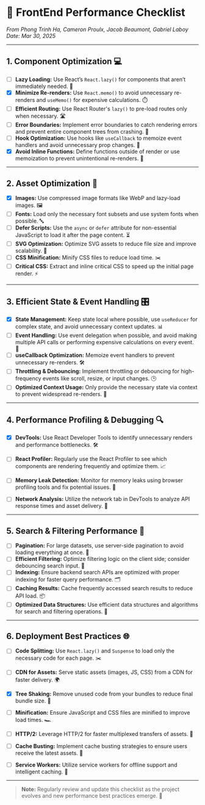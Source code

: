 # 🚀 FrontEnd Performance Checklist

*From Phong Trinh Ha, Cameron Proulx, Jacob Beaumont, Gabriel Laboy*  
*Date: Mar 30, 2025*

---

## 1. Component Optimization 💻
- [ ] **Lazy Loading:** Use React’s `React.lazy()` for components that aren’t immediately needed. 🌙
- [x] **Minimize Re-renders:** Use `React.memo()` to avoid unnecessary re-renders and `useMemo()` for expensive calculations. ⏱️
- [ ] **Efficient Routing:** Use React Router's `lazy()` to pre-load routes only when necessary. 🛣️
- [ ] **Error Boundaries:** Implement error boundaries to catch rendering errors and prevent entire component trees from crashing. 🚧
- [ ] **Hook Optimization:** Use hooks like `useCallback` to memoize event handlers and avoid unnecessary prop changes. 🔄
- [X] **Avoid Inline Functions:** Define functions outside of render or use memoization to prevent unintentional re-renders. 🧩

---

## 2. Asset Optimization 🎨
- [x] **Images:** Use compressed image formats like WebP and lazy-load images. 🖼️
- [ ] **Fonts:** Load only the necessary font subsets and use system fonts when possible. 🔤
- [ ] **Defer Scripts:** Use the `async` or `defer` attribute for non-essential JavaScript to load it after the page content. ⏳
- [ ] **SVG Optimization:** Optimize SVG assets to reduce file size and improve scalability. 📐
- [ ] **CSS Minification:** Minify CSS files to reduce load time. ✂️
- [ ] **Critical CSS:** Extract and inline critical CSS to speed up the initial page render. ⚡

---

## 3. Efficient State & Event Handling 🎛️
- [x] **State Management:** Keep state local where possible, use `useReducer` for complex state, and avoid unnecessary context updates. 📊
- [ ] **Event Handling:** Use event delegation when possible, and avoid making multiple API calls or performing expensive calculations on every event. 🚦
- [ ] **useCallback Optimization:** Memoize event handlers to prevent unnecessary re-renders. 🛠️
- [ ] **Throttling & Debouncing:** Implement throttling or debouncing for high-frequency events like scroll, resize, or input changes. 🕒
- [ ] **Optimized Context Usage:** Only provide the necessary state via context to prevent widespread re-renders. 🎯

---

## 4. Performance Profiling & Debugging 🔍
- [x] **DevTools:** Use React Developer Tools to identify unnecessary renders and performance bottlenecks. 🛠️
- [ ] **React Profiler:** Regularly use the React Profiler to see which components are rendering frequently and optimize them. 📈
- [ ] **Memory Leak Detection:** Monitor for memory leaks using browser profiling tools and fix potential issues. 🧪
- [ ] **Network Analysis:** Utilize the network tab in DevTools to analyze API response times and asset delivery. 📡


---

## 5. Search & Filtering Performance 🔎
- [ ] **Pagination:** For large datasets, use server-side pagination to avoid loading everything at once. 📄
- [ ] **Efficient Filtering:** Optimize filtering logic on the client side; consider debouncing search input. 🔎
- [ ] **Indexing:** Ensure backend search APIs are optimized with proper indexing for faster query performance. 🗂️
- [ ] **Caching Results:** Cache frequently accessed search results to reduce API load. 📦
- [ ] **Optimized Data Structures:** Use efficient data structures and algorithms for search and filtering operations. 🧠

---

## 6. Deployment Best Practices 🌐
- [ ] **Code Splitting:** Use `React.lazy()` and `Suspense` to load only the necessary code for each page. ✂️
- [ ] **CDN for Assets:** Serve static assets (images, JS, CSS) from a CDN for faster delivery. 🌍
- [X] **Tree Shaking:** Remove unused code from your bundles to reduce final bundle size. 🌳
- [ ] **Minification:** Ensure JavaScript and CSS files are minified to improve load times. 🏎️
- [ ] **HTTP/2:** Leverage HTTP/2 for faster multiplexed transfers of assets. 🚀
- [ ] **Cache Busting:** Implement cache busting strategies to ensure users receive the latest assets. 🔄
- [ ] **Service Workers:** Utilize service workers for offline support and intelligent caching. 🤖


---

> **Note:** Regularly review and update this checklist as the project evolves and new performance best practices emerge. 🔄
